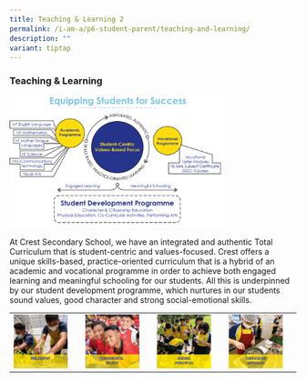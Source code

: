 ```yaml
---
title: Teaching & Learning 2
permalink: /i-am-a/p6-student-parent/teaching-and-learning/
description: ""
variant: tiptap
---
```

### Teaching &amp; Learning

<img src="/images/tl0.png" style="width:75%">

At Crest Secondary School, we have an integrated and authentic Total Curriculum that is student-centric and values-focused. Crest offers a unique skills-based, practice-oriented curriculum that is a hybrid of an academic and vocational programme in order to achieve both engaged learning and meaningful schooling for our students. All this is underpinned by our student development programme, which nurtures in our students sound values, good character and strong social-emotional skills.

|  |  |  |  |
|---|---|---|---|
| <a href="https://www.crestsec.edu.sg/philosophy/programmes/teaching-andlearning/"><img style="width:85%" src="/images/tl1.png"></a> | <a href="https://www.crestsec.edu.sg/fundamental-beliefs/programmes/teaching-andlearning/"><img style="width:85%" src="/images/tl2.png"></a> | <a href="https://www.crestsec.edu.sg/guiding-principles/programmes/teaching-andlearning/"><img style="width:85%" src="/images/tl3.png"></a> | <a href="https://www.crestsec.edu.sg/curriculum-approach/programmes/teaching-andlearning/"><img style="width:85%" src="/images/tl4.png"></a> |
